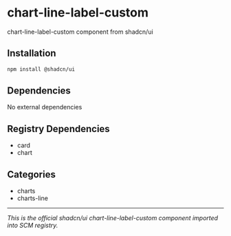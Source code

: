 # chart-line-label-custom

chart-line-label-custom component from shadcn/ui

## Installation

```bash
npm install @shadcn/ui
```

## Dependencies

No external dependencies

## Registry Dependencies

- card
- chart

## Categories

- charts
- charts-line

---

*This is the official shadcn/ui chart-line-label-custom component imported into SCM registry.*
